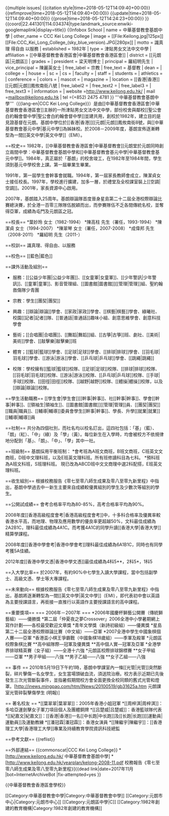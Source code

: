 {{multiple issues|
{{citation style|time=2018-05-12T14:09:40+00:00}}
{{refimprove|time=2018-05-12T14:09:40+00:00}}
{{update|time=2018-05-12T14:09:40+00:00}}
{{prose|time=2018-05-12T14:24:23+00:00}}
}}
{{coord|22.441301|114.034374|type:landmark_source:enwiki-googlemaplink|display=title}}
{{Infobox School
| name = 中華基督教會基朗中學
| other_name = CCC Kei Long College
| image = [[File:Keilong.jpg|125px]]<BR>[[File:CCC_Kei_Long_College_(sky_blue_version).JPG|280px]]
| motto = 識真理 得自由 以服務
| established = 1982年
| type = 津貼男女文法中文中學
| affiliation = [[中華基督教會香港區會|中華基督教會香港區會]]
| district = [[元朗區|元朗區]]
| grades =
| president = 梁天明博士
| principal = 羅紹明先生
| vice_principal = 陳麗英女士
| free_label = 宗教
| free_text = 基督教
| dean =
| college =
| house =
| sc =
| cs =
| faculty =
| staff =
| students =
| athletics =
| conference =
| colors =
| mascot =
| magazine =
| location = [[香港|香港]][[元朗|元朗]]鳳攸南街八號
| free_label2 =
| free_text2 =
| free_label3 =
| free_text3 =
| information =
| website =http://www.keilong.edu.hk/
| mail =mailbox@keilong.edu.hk
| tel =(+852) 2475 4781
}}
'''中華基督教會基朗中學'''（{{lang-en|CCC Kei Long College}}）是由[[中華基督教會香港區會|中華基督教會香港區會]]主辦的一所津貼男女文法中文中學，部份校舍與鄰校[[聖公會白約翰會督中學|聖公會白約翰會督中學]]並建共用，創校於1982年，建立目的是見證基督在元朗。基朗中學位於[[香港|香港]][[元朗|元朗]]鳳攸南街8號，與[[中華基督教會基元中學|基元中學]]為姊妹校。於2008－2009年度，基朗宣佈逐漸轉型為一間[[英文中學|英文中學]]（EMI）。

==校史==
1982年，[[中華基督教會香港區會|中華基督教會]]元朗堂於元朗同時創立兩間中學：中華基督教會基朗中學和[[中華基督教會基元中學|中華基督教會基元中學]]。1984年，真正屬於「基朗」的校舍竣工，在1982年至1984年間，學生須到基元中學校舍上課。第一屆畢業生畢業。

1991年，第一屆學生會幹事會就職。1994年，第一屆家長教師會成立，陳潔貞女士接任校長。1997年，學校進行擴建，加多一層，於禮堂及全校課室裝上[[空調|空調]]。2001年，家長資源中心啟用。

2007年，基朗踏入25周年。基朗辯論隊首度晉身星島第二十二屆全港校際辯論比賽總決賽，於全港一百零三隊隊伍脫穎而出，而參賽隊伍不乏各間傳統名校，並奪得亞軍，成績為屯門及元朗區之冠。

==校長==
*葉妙玲 女士（1982-1994）
*陳高柱 先生（署任，1993-1994）
*陳潔貞 女士（1994-2007）
*陳翠琴 女士（署任，2007-2008）
*成偉邦 先生（2008-2011）
*羅紹明 先生（2011-）

==校訓==
識真理、得自由、以服務

==校色==
[[藍色|藍色]]

==課外活動及組別==
* 服務：[[公益少年團|公益少年團]]、[[女童軍|女童軍]]、[[少年警訊|少年警訊]]、[[童軍|童軍]]、影音管理組、[[圖書館|圖書館]][[管理|管理]]組、聖約翰救傷隊少青團

* 宗教：學生[[團契|團契]]

* 興趣：[[辯論|辯論]]學會、[[家政|家政]]學會、[[棋藝|棋藝]]學會、綠曦社、校園[[記者|記者]]隊、[[普通話|普通話]]趣味小組、創意思維學會、創意科技學會

* 藝術；[[合唱團|合唱團]]、[[舞蹈|舞蹈]]組、[[古箏|古箏]]班、劇社、[[美術|美術]]學會、[[敲擊樂|敲擊樂]]班

* 體育；[[籃球|籃球]]學會、[[足球|足球]]學會、[[排球|排球]]學會、[[羽毛球|羽毛球]]學會、[[游泳|游泳]]學會、[[乒乓球|乒乓球]]學會、[[跳繩|跳繩]]

* 校隊：學校擁有[[籃球|籃球]]校隊、[[足球|足球]]校隊、[[排球|排球]]校隊、[[羽毛球|羽毛球]]校隊、[[游泳|游泳]]校隊、[[乒乓球|乒乓球]]校隊、[[手球|手球]]校隊、[[田徑|田徑]]校隊、[[越野|越野]]校隊、[[體操|體操]]校隊，以及[[辯論|辯論]]校隊。

==學生活動職務==
[[學生會|學生會]][[幹事|幹事]]、社[[幹事|幹事]]、學會[[幹事|幹事]]、[[領袖生|領袖生]]、[[圖書館|圖書館]][[管理|管理]]員、[[團契|團契]][[職員|職員]]、[[輔導|輔導]]委員會學生[[幹事|幹事]]、學長、升學[[就業|就業]][[輔導|輔導]]員

==社制==
共分為四個社別，而社名均以校名訂出，這四社包括：「基」（藍）、「朗」（紅）、「中」（綠）及「學」（黃）。每位新生在入學時，均會被校方不依規律地分配到「基」、「朗」、「中」、「學」其中一社。

==班級制==
基朗採用平衡班制：
*會考班為A班文商班，B班文商班，C班英文文商班，D班中文理科班，以及E班英文理科班。所有班修讀科目為七科。
*預科班為A班文科班，S班理科班。
現已改為ABCD班中文文商理中選2科配搭，E班英文理科班。

==收生組別==
根據校務服告《零七至零八師生成果及零八至零九新里程》中指出，基朗中學過去中一新生主要來自成績較優異組別的學生及少數次等組別的學生。

==公開試成績==
會考合格率平均為80-85%，高考合格率平均為90%。

2008年度[[香港高級程度會考|香港高級程度會考]]中，十多科合格率及優異率較香港水平高，而地理、物理及應用數學的優良率更超越50%，文科最佳成績為2A2B1C，理科最佳成績為4A1C。而考獲4A1C的同學升讀[[香港大學|香港大學]]精算學課程。

2008年度[[香港中學會考|香港中學會考]]理科最佳成績為6A1B1C，同時也有同學考獲5A佳績。

2012年度[[香港中學文憑|香港中學文憑]]最佳成績為4科5**，2科5*，1科5

==入大學比率==
於2007年，有約90%中七學生入讀大學課程，當中包括副學士、高級文憑、學士等大專課程。

==未來動向==
根據校務服告《零七至零八師生成果及零八至零九新里程》中指出，基朗將逐漸轉型為一間[[英文中學|英文中學]]（EMI），即代表初中會以英語為主要授課語言，再銜接一直推行以英語作主要授課語言的高中課程。

==重要獎項==
=== 2006年－2007年 ===
*2006年國慶杯獅藝公開賽（傳統獅藝組）——優勝獎
*第二屆「仲夏夜之夢Crossover」2006全港中小學暑期網上寫作計劃——各校最受歡迎文章獎
*青年文學獎（新詩初級組）——優異獎
*星島第二十二屆全港校際辯論比賽（中文組）——亞軍
*2007全港中學生中國象棋個人賽——亞軍
*香港盃小棋王爭霸戰（中國象棋18歲組）——季軍及殿軍
*元朗區校際象棋比賽
**高中組隊際—冠軍及優異獎
**高中個人實—冠軍及亞軍
*全港學界排球精英賽（女子組）——全港十六強
*元朗區校際排球錦標賽
**女子甲組——亞軍
**男子甲組——八強
**男子乙組——八強
**女子乙組——八強

== 事件 ==
2010年5月19日下午約1時，基朗中學課室內一條[[光管|光管]]突然斷裂，碎片擊傷一名女學生，女生當場頭破血流，須送院治療。校方表示近期已先後發生三次光管斷裂事件，並指暑假期間校方會全面更換全校同類的舊式光管和燈罩。<ref>[http://inews.mingpao.com/htm/INews/20100519/gb31625a.htm 元朗課室光管碎裂擊傷學生 (明報)]</ref>

== 著名校友 ==
*[[葉翠翠|葉翠翠]]：2005年香港小姐冠軍
*[[周梓淇|周梓淇]]：多哈亞運劍擊女子軍刀項目個人及團體銅牌
*[[吕楚威|吕楚威]]：香港籃球隊代表
*[[紀嘉文|紀嘉文]]：[[香港|香港]]一名[[中长跑|中长跑]]及[[长跑|长跑]][[運動員|運動員]]及運動教練
*[[潘冠霖|潘冠霖]]：香港女演員
*[[陳繼宇|陳繼宇]]：[[香港理工大學|香港理工大學]]專業及持續教育學院資訊科技總監

==參考文獻==
{{reflist}}

==外部連結==
{{commonscat|CCC Kei Long College}}
*[http://www.keilong.edu.hk/ 中華基督教會基朗中學]
*[http://www.keilong.edu.hk/yearplan/kelong-2008-11.pdf 校務報告《零七至零八師生成果及零八至零九新里程》]{{dead link|date=2017年11月 |bot=InternetArchiveBot |fix-attempted=yes }}

{{中華基督教會香港區會學校}}

[[Category:中華基督教會中學|Category:中華基督教會中學]]
[[Category:元朗市中心|Category:元朗市中心]]
[[Category:元朗區中學|C]]
[[Category:1982年創建的教育機構|Category:1982年創建的教育機構]]